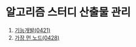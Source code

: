 # 알고리즘 스터디 산출물 관리

1. [기능개발(0421)](/hojeong/Algorithm0421.java)<br>
2. [가장 먼 노드(0428)](/hojeong/Algorithm0428.java)<br>